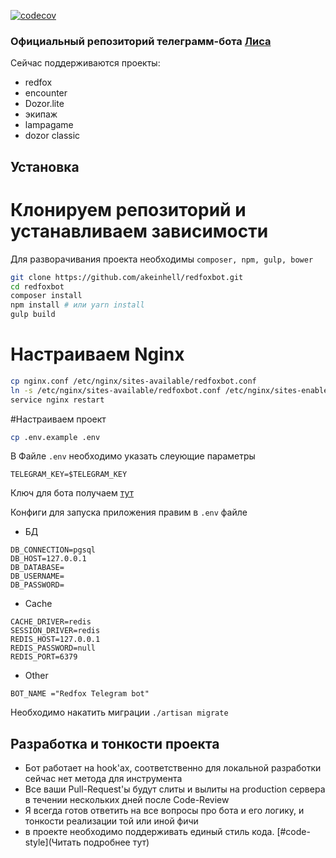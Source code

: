 [![codecov](https://codecov.io/gh/akeinhell/redfoxbot/branch/master/graph/badge.svg)](https://codecov.io/gh/akeinhell/redfoxbot)


### Официальный репозиторий телеграмм-бота [Лиса](https://redfoxbot.ru)

Сейчас поддерживаются проекты:
- redfox
- encounter
- Dozor.lite
- экипаж
- lampagame
- dozor classic


## Установка
# Клонируем репозиторий и устанавливаем зависимости
Для разворачивания проекта необходимы `composer, npm, gulp, bower`

```bash
git clone https://github.com/akeinhell/redfoxbot.git
cd redfoxbot
composer install
npm install # или yarn install
gulp build
```

# Настраиваем Nginx
```bash
cp nginx.conf /etc/nginx/sites-available/redfoxbot.conf
ln -s /etc/nginx/sites-available/redfoxbot.conf /etc/nginx/sites-enabled/redfoxbot.conf
service nginx restart
```

#Настраиваем проект
```bash
cp .env.example .env
```

В Файле `.env` необходимо указать слеующие параметры
```
TELEGRAM_KEY=$TELEGRAM_KEY
```
Ключ для бота получаем [тут](https://core.telegram.org/bots#6-botfather)

Конфиги для запуска приложения правим в `.env` файле
- БД
```
DB_CONNECTION=pgsql
DB_HOST=127.0.0.1
DB_DATABASE=
DB_USERNAME=
DB_PASSWORD=
```

- Cache
```
CACHE_DRIVER=redis
SESSION_DRIVER=redis
REDIS_HOST=127.0.0.1
REDIS_PASSWORD=null
REDIS_PORT=6379
```

- Other
```
BOT_NAME ="Redfox Telegram bot"
```

Необходимо накатить миграции
`./artisan migrate`

## Разработка и тонкости проекта
- Бот работает на hook'ах, соответственно для локальной разработки сейчас нет метода для инструмента
- Все ваши Pull-Request'ы будут слиты и вылиты на production сервера в течении нескольких дней после Сode-Review
- Я всегда готов ответить на все вопросы про бота и его логику, и тонкости реализации той или иной фичи
- в проекте необходимо поддерживать единый стиль кода. [#code-style](Читать подробнее тут)
